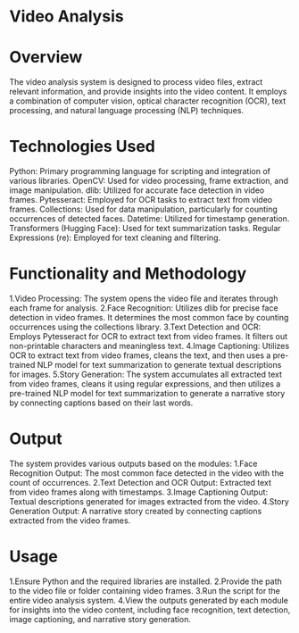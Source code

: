 # Video Analysis

# Overview 
The video analysis system is designed to process video files, extract relevant information, and provide insights into the video content. It employs a combination of computer vision, optical character recognition (OCR), text processing, and natural language processing (NLP) techniques.

# Technologies Used
Python: Primary programming language for scripting and integration of various libraries.
OpenCV: Used for video processing, frame extraction, and image manipulation.
dlib: Utilized for accurate face detection in video frames.
Pytesseract: Employed for OCR tasks to extract text from video frames.
Collections: Used for data manipulation, particularly for counting occurrences of detected faces.
Datetime: Utilized for timestamp generation.
Transformers (Hugging Face): Used for text summarization tasks.
Regular Expressions (re): Employed for text cleaning and filtering.

# Functionality and Methodology
1.Video Processing: The system opens the video file and iterates through each frame for analysis.
2.Face Recognition: Utilizes dlib for precise face detection in video frames. It determines the most common face by counting occurrences using the collections library.
3.Text Detection and OCR: Employs Pytesseract for OCR to extract text from video frames. It filters out non-printable characters and meaningless text.
4.Image Captioning: Utilizes OCR to extract text from video frames, cleans the text, and then uses a pre-trained NLP model for text summarization to generate textual descriptions for images.
5.Story Generation: The system accumulates all extracted text from video frames, cleans it using regular expressions, and then utilizes a pre-trained NLP model for text summarization to generate a narrative story by connecting captions based on their last words.

# Output
The system provides various outputs based on the modules:
1.Face Recognition Output: The most common face detected in the video with the count of occurrences.
2.Text Detection and OCR Output: Extracted text from video frames along with timestamps.
3.Image Captioning Output: Textual descriptions generated for images extracted from the video.
4.Story Generation Output: A narrative story created by connecting captions extracted from the video frames.

# Usage
1.Ensure Python and the required libraries are installed.
2.Provide the path to the video file or folder containing video frames.
3.Run the script for the entire video analysis system.
4.View the outputs generated by each module for insights into the video content, including face recognition, text detection, image captioning, and narrative story generation.






